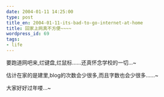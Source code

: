 ```yaml
---
date: 2004-01-11 14:25:00
type: post
title_en: 2004-01-11-its-bad-to-go-internet-at-home
title: 回家上网真不方便~~~~
wordpress_id: 69
tags:
- life
---
```


要跑道网吧来,烂键盘,烂鼠标......还真怀念学校的一切...~  
  
估计在家的是建里,blog的次数会少很多,而且字数也会少很多......~  
  
大家好好过年喽...~

[](http://www.icbean.com/nickcheng/default.asp?cat=1)
